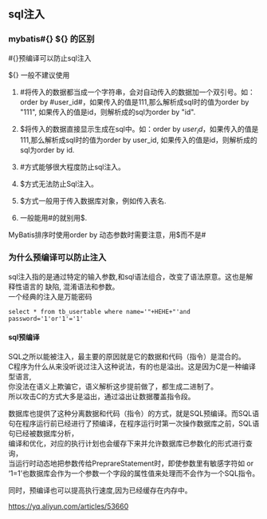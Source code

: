 ## sql注入



### mybatis#{} ${} 的区别    
#{}预编译可以防止sql注入

${} 一般不建议使用

1. #将传入的数据都当成一个字符串，会对自动传入的数据加一个双引号。如：order by #user_id#，如果传入的值是111,那么解析成sql时的值为order by "111", 如果传入的值是id，则解析成的sql为order by "id".
　　
2. $将传入的数据直接显示生成在sql中。如：order by $user_id$，如果传入的值是111,那么解析成sql时的值为order by user_id,  如果传入的值是id，则解析成的sql为order by id.
　　
3. #方式能够很大程度防止sql注入。
　　
4. $方式无法防止Sql注入。

5. $方式一般用于传入数据库对象，例如传入表名.
　　
6. 一般能用#的就别用$.

MyBatis排序时使用order by 动态参数时需要注意，用$而不是#


### 为什么预编译可以防止注入  
sql注入指的是通过特定的输入参数,和sql语法组合，改变了语法原意。这也是解释性语言的
缺陷, 混淆语法和参数。   
一个经典的注入是万能密码 
```mysql
select * from tb_usertable where name='"+HEHE+"'and password='1'or'1'='1'
```
#### sql预编译

SQL之所以能被注入，最主要的原因就是它的数据和代码（指令）是混合的。  
C程序为什么从来没听说过注入这种说法，有的也是溢出。这是因为C是一种编译型语言,  
你没法在语义上欺骗它，语义解析这步提前做了，都生成二进制了。  
所以攻击C的方式大多是溢出，通过溢出让数据覆盖指令段。

数据库也提供了这种分离数据和代码（指令）的方式，就是SQL预编译。而SQL语句在程序运行前已经进行了预编译，在程序运行时第一次操作数据库之前，SQL语句已经被数据库分析，  
编译和优化，对应的执行计划也会缓存下来并允许数据库已参数化的形式进行查询，  
当运行时动态地把参数传给PreprareStatement时，即使参数里有敏感字符如 or
‘1=1’也数据库会作为一个参数一个字段的属性值来处理而不会作为一个SQL指令。  

同时，预编译也可以提高执行速度,因为已经缓存在内存中。

https://yq.aliyun.com/articles/53660
